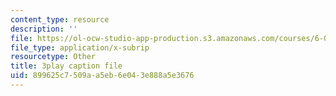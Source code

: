 ```yaml
---
content_type: resource
description: ''
file: https://ol-ocw-studio-app-production.s3.amazonaws.com/courses/6-00sc-introduction-to-computer-science-and-programming-spring-2011/899625c7509aa5eb6e043e888a5e3676_hGQw3KJ7i6Q.srt
file_type: application/x-subrip
resourcetype: Other
title: 3play caption file
uid: 899625c7-509a-a5eb-6e04-3e888a5e3676
---
```

